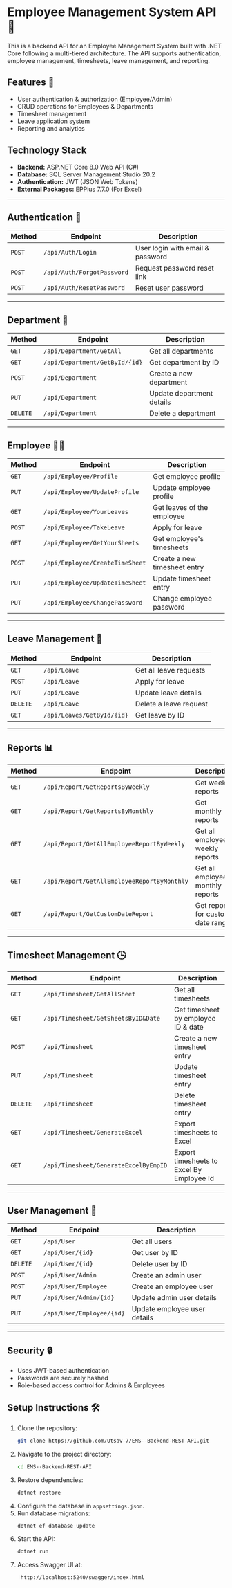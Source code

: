 # Employee Management System API 🚀

This is a backend API for an Employee Management System built with .NET Core following a multi-tiered architecture. The API supports authentication, employee management, timesheets, leave management, and reporting.

## Features 🎯
- User authentication & authorization (Employee/Admin)
- CRUD operations for Employees & Departments
- Timesheet management
- Leave application system
- Reporting and analytics

## Technology Stack
- **Backend:** ASP.NET Core 8.0 Web API (C#)
- **Database:** SQL Server Management Studio 20.2
- **Authentication:** JWT (JSON Web Tokens)
- **External Packages:** EPPlus 7.7.0 (For Excel)
---

## Authentication 🔑
| Method | Endpoint | Description |
|--------|---------|-------------|
| `POST` | `/api/Auth/Login` | User login with email & password |
| `POST` | `/api/Auth/ForgotPassword` | Request password reset link |
| `POST` | `/api/Auth/ResetPassword` | Reset user password |

---

## Department 📁
| Method | Endpoint | Description |
|--------|---------|-------------|
| `GET` | `/api/Department/GetAll` | Get all departments |
| `GET` | `/api/Department/GetById/{id}` | Get department by ID |
| `POST` | `/api/Department` | Create a new department |
| `PUT` | `/api/Department` | Update department details |
| `DELETE` | `/api/Department` | Delete a department |

---

## Employee 👨‍💼
| Method | Endpoint | Description |
|--------|---------|-------------|
| `GET` | `/api/Employee/Profile` | Get employee profile |
| `PUT` | `/api/Employee/UpdateProfile` | Update employee profile |
| `GET` | `/api/Employee/YourLeaves` | Get leaves of the employee |
| `POST` | `/api/Employee/TakeLeave` | Apply for leave |
| `GET` | `/api/Employee/GetYourSheets` | Get employee's timesheets |
| `POST` | `/api/Employee/CreateTimeSheet` | Create a new timesheet entry |
| `PUT` | `/api/Employee/UpdateTimeSheet` | Update timesheet entry |
| `PUT` | `/api/Employee/ChangePassword` | Change employee password |

---

## Leave Management 📆
| Method | Endpoint | Description |
|--------|---------|-------------|
| `GET` | `/api/Leave` | Get all leave requests |
| `POST` | `/api/Leave` | Apply for leave |
| `PUT` | `/api/Leave` | Update leave details |
| `DELETE` | `/api/Leave` | Delete a leave request |
| `GET` | `/api/Leaves/GetById/{id}` | Get leave by ID |

---

## Reports 📊
| Method | Endpoint | Description |
|--------|---------|-------------|
| `GET` | `/api/Report/GetReportsByWeekly` | Get weekly reports |
| `GET` | `/api/Report/GetReportsByMonthly` | Get monthly reports |
| `GET` | `/api/Report/GetAllEmployeeReportByWeekly` | Get all employees' weekly reports |
| `GET` | `/api/Report/GetAllEmployeeReportByMonthly` | Get all employees' monthly reports |
| `GET` | `/api/Report/GetCustomDateReport` | Get reports for custom date range |

---

## Timesheet Management 🕒
| Method | Endpoint | Description |
|--------|---------|-------------|
| `GET` | `/api/Timesheet/GetAllSheet` | Get all timesheets |
| `GET` | `/api/Timesheet/GetSheetsByID&Date` | Get timesheet by employee ID & date |
| `POST` | `/api/Timesheet` | Create a new timesheet entry |
| `PUT` | `/api/Timesheet` | Update timesheet entry |
| `DELETE` | `/api/Timesheet` | Delete timesheet entry |
| `GET` | `/api/Timesheet/GenerateExcel` | Export timesheets to Excel |
| `GET` | `/api/Timesheet/GenerateExcelByEmpID` | Export timesheets to Excel By Employee Id|

---

## User Management 👥
| Method | Endpoint | Description |
|--------|---------|-------------|
| `GET` | `/api/User` | Get all users |
| `GET` | `/api/User/{id}` | Get user by ID |
| `DELETE` | `/api/User/{id}` | Delete user by ID |
| `POST` | `/api/User/Admin` | Create an admin user |
| `POST` | `/api/User/Employee` | Create an employee user |
| `PUT` | `/api/User/Admin/{id}` | Update admin user details |
| `PUT` | `/api/User/Employee/{id}` | Update employee user details |

---

## Security 🔒
- Uses JWT-based authentication
- Passwords are securely hashed
- Role-based access control for Admins & Employees

## Setup Instructions 🛠️
1. Clone the repository:  
   ```sh
   git clone https://github.com/Utsav-7/EMS--Backend-REST-API.git
   ```
2. Navigate to the project directory:  
   ```sh
   cd EMS--Backend-REST-API
   ```
3. Restore dependencies:  
   ```sh
   dotnet restore
   ```
4. Configure the database in `appsettings.json`.
5. Run database migrations:  
   ```sh
   dotnet ef database update
   ```
6. Start the API:  
   ```sh
   dotnet run
   ```
7. Access Swagger UI at:  
   ```
    http://localhost:5240/swagger/index.html
   ```


